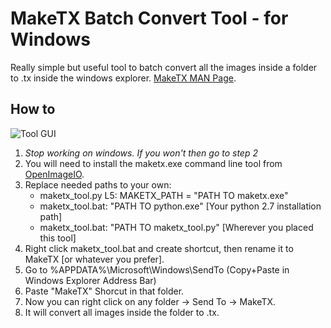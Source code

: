 # MakeTX Batch Convert Tool - for Windows
Really simple but useful tool to batch convert all the images inside a folder to .tx inside the windows explorer. [MakeTX MAN Page](https://www.mankier.com/1/maketx).

## How to
![Tool GUI](https://github.com/carlosjtacon/maketx_tool_batch_win/raw/master/sendTo.png)
1. _Stop working on windows. If you won't then go to step 2_
2. You will need to install the maketx.exe command line tool from [OpenImageIO](https://github.com/OpenImageIO/oiio/).
3. Replace needed paths to your own:
   - maketx_tool.py L5: MAKETX_PATH = "PATH TO maketx.exe"
   - maketx_tool.bat: "PATH TO python.exe" [Your python 2.7 installation path]
   - maketx_tool.bat: "PATH TO maketx_tool.py" [Wherever you placed this tool]
4. Right click maketx_tool.bat and create shortcut, then rename it to MakeTX [or whatever you prefer].
5. Go to %APPDATA%\Microsoft\Windows\SendTo (Copy+Paste in Windows Explorer Address Bar)
6. Paste "MakeTX" Shorcut in that folder.
7. Now you can right click on any folder -> Send To -> MakeTX.
8. It will convert all images inside the folder to .tx.